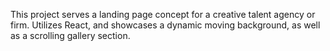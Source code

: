 This project serves a landing page concept for a creative talent agency or firm. Utilizes React, and showcases a dynamic moving background, as well as a scrolling gallery section.
